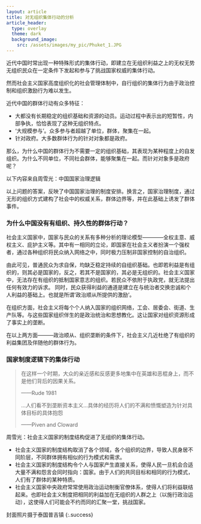 ```yaml
---
layout: article
title: 对无组织集体行动的分析
article_header:
  type: overlay
  theme: dark
  background_image:
    src: /assets/images/my_pic/Phuket_1.JPG
---
```


近代中国时常出现一种特殊形式的集体行动，即建立在无组织利益之上的无权无势无组织民众在一定条件下发起和参与了挑战国家权威的集体行动。

<!--more-->


然而社会主义国家高度组织化的社会管理体制中，自行组织的集体行为由于政治控制和组织激励行为难以发生。

近代中国的群体行动有众多特征：

- 大都没有长期稳定的组织基础和资源的动员。运动过程中表示出的短暂性，内部争执，恰恰表现了这种无组织特点。
- ‘大规模参与’。众多参与者超越了单位，群体，聚集在一起。
- 针对政府。大多数群体行为的针对对象都是政府。

那么，为什么中国的群体行为不需要一定的组织基础，其表现为某种程度上的自发组织。为什么不同单位，不同社会群体，能够聚集在一起。而针对对象多是政府呢？

以下内容来自周雪光：中国国家治理逻辑

以上问题的答案，反映了中国国家治理的制度安排。换言之，国家治理制度，通过无形的组织方式建构了社会中的权威关系，群体边界等，并在此基础上诱发了群体事件。

### 为什么中国没有有组织、持久性的群体行动？

社会主义国家中，国家与民众的关系有多种分析的理论模型————全权主意、威权主义、庇护主义等。其中有一相同的立论，即国家在社会主义者扮演一个强权者，通过各种组织将民众纳入网络之中，同时极力压制非国家控制的自治组织。

由此可见，普通民众为求自保，均缺乏稳定持续的自组织基础。也即若利益是有组织的，则其必是国家的，反之，若其不是国家的，其必是无组织的。社会主义国家中，无法存在有组织的抵制国家意志的组织。若民众不依附于执政党，就无法提出任何有效力的诉求。
同时，民众获得利益的通道是建立在与统治者交换忠诚和个人利益的基础上。也就是所谓‘政治顺从所提供的激励’。

在组织方面，社会主义将每个个人纳入国家的组织网络，工会、居委会、街道、生产队等。与这些国家组织伴生的是政治统治和思想教化。这让国家对组织资源形成了事实上的垄断。

在以上两方面———政治顺从、组织垄断的条件下，社会主义几近杜绝了有组织的利益集团及伴随他的群体行为。

### 国家制度逻辑下的集体行动

> 在这样一个时期，大众的亲近感和反感更多地集中在英雄和恶棍身上，而不是他们背后的因果关系。
> 
>——Rude 1981
> 
> ...人们看不到垄断资本主义...具体的经历将人们的不满和愤慨塑造为针对具体目标的具体抱怨
>
> ——Piven and Cloward

周雪光：社会主义国家的制度结构促进了无组织的集体行动。

- 社会主义国家的制度结构取消了各个领域，各个组织的边界，导致人民身居不同阶层，不同群体拥有相似的行为模式和需求。
- 社会主义国家的制度结构令个人与国家产生直接关系，使得人民一旦机会合适大量不满和怨言会同时指向：国家。由于人们的共同目标和相同的行为模式，人们有了群体的某种特质。
- 社会主义国家中央政府常常使用政治运动制衡官僚体系，使得人们将利益联结起来。也即社会主义制度把相同的利益加在无组织的人群之上（以施行政治运动），这使得人们可能会不约而同的汇聚一堂，挑战国家。


封面照片摄于泰国普吉镇
{:.success}
